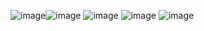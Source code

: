 ![image](https://github.com/user-attachments/assets/9b17dba7-61fa-4e30-a7dc-bf61aa51e1b9)![image](https://github.com/user-attachments/assets/8353167f-7b99-427c-8ddc-5f156b65e6b1)
![image](https://github.com/user-attachments/assets/3d5af598-90fe-4c81-bd6e-fc645470e457)
![image](https://github.com/user-attachments/assets/65a6b669-f3f5-449f-9fd7-10f584c1ce46)
![image](https://github.com/user-attachments/assets/17cb8aef-11e8-49d5-8689-dc668b39fb2d)
